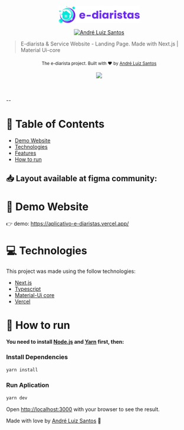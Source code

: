<p align="center">
   <img src="./public/img/logos/logo.svg" width="220"/>
</p>

<p align="center">	
   <a href="https://www.linkedin.com/in/andr%C3%A9-luiz-844207102/">
      <img alt="André Luiz Santos" src="https://img.shields.io/badge/LinkedIn-0077B5?style=for-the-badge&logo=linkedin&logoColor=white" />
   </a>

</p>

> E-diarista &amp; Service Website - Landing Page. Made with Next.js | Material Ui-core

<div align="center">
  <sub>The e-diarista project. Built with ❤︎ by
    <a href="https://github.com/DehLuizSantos">André Luiz Santos</a>     
  </sub>
</div>

<br />
<div align="center">
  <img src="./public/img/home/e8962d90-04e5-4474-82fc-781f8c0af936.webm" width="670">
</div>

<br />
<br />

--

# :pushpin: Table of Contents

- [Demo Website](#eyes-demo-website)
- [Technologies](#computer-technologies)
- [Features](#rocket-features)
- [How to run](#construction_worker-how-to-run)

<h2 align="left"> 📥 Layout available at figma community: </h2>

# :eyes: Demo Website

👉 demo: https://aplicativo-e-diaristas.vercel.app/

# :computer: Technologies

This project was made using the follow technologies:

- [Next.js](https://nextjs.org/)
- [Typescript](https://www.typescriptlang.org/)
- [Material-Ui core](https://material-ui.com/pt/)
- [Vercel](https://vercel.com/)

# :construction_worker: How to run

**You need to install [Node.js](https://nodejs.org/en/download/) and [Yarn](https://yarnpkg.com/) first, then:**

### Install Dependencies

```bash
yarn install
```

### Run Aplication

```bash
yarn dev
```

Open [http://localhost:3000](http://localhost:3000) with your browser to see the result.
<br>

Made with love by [André Luiz Santos](https://github.com/DehLuizSantos) 🚀
